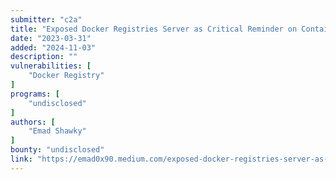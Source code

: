 ```yaml
---
submitter: "c2a"
title: "Exposed Docker Registries Server as Critical Reminder on Container Security"
date: "2023-03-31"
added: "2024-11-03"
description: ""
vulnerabilities: [
    "Docker Registry"
]
programs: [
    "undisclosed"
]
authors: [
    "Emad Shawky"
]
bounty: "undisclosed"
link: "https://emad0x90.medium.com/exposed-docker-registries-server-as-critical-reminder-on-container-security-a9bba13b403d"
---
```




